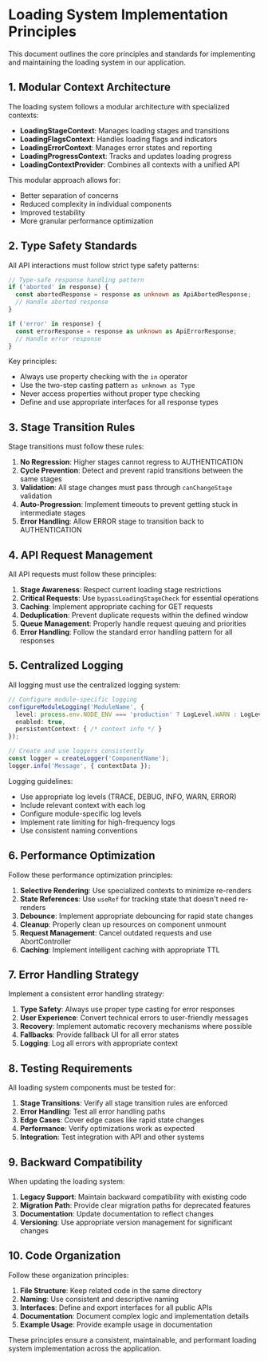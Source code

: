 # Loading System Implementation Principles

This document outlines the core principles and standards for implementing and maintaining the loading system in our application.

## 1. Modular Context Architecture

The loading system follows a modular architecture with specialized contexts:

- **LoadingStageContext**: Manages loading stages and transitions
- **LoadingFlagsContext**: Handles loading flags and indicators
- **LoadingErrorContext**: Manages error states and reporting
- **LoadingProgressContext**: Tracks and updates loading progress
- **LoadingContextProvider**: Combines all contexts with a unified API

This modular approach allows for:
- Better separation of concerns
- Reduced complexity in individual components
- Improved testability
- More granular performance optimization

## 2. Type Safety Standards

All API interactions must follow strict type safety patterns:

```typescript
// Type-safe response handling pattern
if ('aborted' in response) {
  const abortedResponse = response as unknown as ApiAbortedResponse;
  // Handle aborted response
}

if ('error' in response) {
  const errorResponse = response as unknown as ApiErrorResponse;
  // Handle error response
}
```

Key principles:
- Always use property checking with the `in` operator
- Use the two-step casting pattern `as unknown as Type`
- Never access properties without proper type checking
- Define and use appropriate interfaces for all response types

## 3. Stage Transition Rules

Stage transitions must follow these rules:

1. **No Regression**: Higher stages cannot regress to AUTHENTICATION
2. **Cycle Prevention**: Detect and prevent rapid transitions between the same stages
3. **Validation**: All stage changes must pass through `canChangeStage` validation
4. **Auto-Progression**: Implement timeouts to prevent getting stuck in intermediate stages
5. **Error Handling**: Allow ERROR stage to transition back to AUTHENTICATION

## 4. API Request Management

All API requests must follow these principles:

1. **Stage Awareness**: Respect current loading stage restrictions
2. **Critical Requests**: Use `bypassLoadingStageCheck` for essential operations
3. **Caching**: Implement appropriate caching for GET requests
4. **Deduplication**: Prevent duplicate requests within the defined window
5. **Queue Management**: Properly handle request queuing and priorities
6. **Error Handling**: Follow the standard error handling pattern for all responses

## 5. Centralized Logging

All logging must use the centralized logging system:

```typescript
// Configure module-specific logging
configureModuleLogging('ModuleName', {
  level: process.env.NODE_ENV === 'production' ? LogLevel.WARN : LogLevel.INFO,
  enabled: true,
  persistentContext: { /* context info */ }
});

// Create and use loggers consistently
const logger = createLogger('ComponentName');
logger.info('Message', { contextData });
```

Logging guidelines:
- Use appropriate log levels (TRACE, DEBUG, INFO, WARN, ERROR)
- Include relevant context with each log
- Configure module-specific log levels
- Implement rate limiting for high-frequency logs
- Use consistent naming conventions

## 6. Performance Optimization

Follow these performance optimization principles:

1. **Selective Rendering**: Use specialized contexts to minimize re-renders
2. **State References**: Use `useRef` for tracking state that doesn't need re-renders
3. **Debounce**: Implement appropriate debouncing for rapid state changes
4. **Cleanup**: Properly clean up resources on component unmount
5. **Request Management**: Cancel outdated requests and use AbortController
6. **Caching**: Implement intelligent caching with appropriate TTL

## 7. Error Handling Strategy

Implement a consistent error handling strategy:

1. **Type Safety**: Always use proper type casting for error responses
2. **User Experience**: Convert technical errors to user-friendly messages
3. **Recovery**: Implement automatic recovery mechanisms where possible
4. **Fallbacks**: Provide fallback UI for all error states
5. **Logging**: Log all errors with appropriate context

## 8. Testing Requirements

All loading system components must be tested for:

1. **Stage Transitions**: Verify all stage transition rules are enforced
2. **Error Handling**: Test all error handling paths
3. **Edge Cases**: Cover edge cases like rapid state changes
4. **Performance**: Verify optimizations work as expected
5. **Integration**: Test integration with API and other systems

## 9. Backward Compatibility

When updating the loading system:

1. **Legacy Support**: Maintain backward compatibility with existing code
2. **Migration Path**: Provide clear migration paths for deprecated features
3. **Documentation**: Update documentation to reflect changes
4. **Versioning**: Use appropriate version management for significant changes

## 10. Code Organization

Follow these organization principles:

1. **File Structure**: Keep related code in the same directory
2. **Naming**: Use consistent and descriptive naming
3. **Interfaces**: Define and export interfaces for all public APIs
4. **Documentation**: Document complex logic and implementation details
5. **Example Usage**: Provide example usage in documentation

These principles ensure a consistent, maintainable, and performant loading system implementation across the application. 